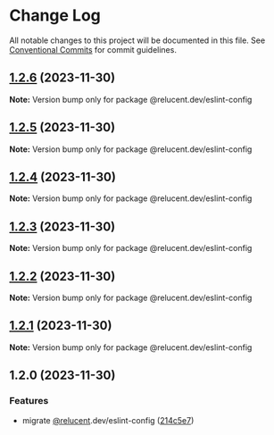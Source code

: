 # Change Log

All notable changes to this project will be documented in this file.
See [Conventional Commits](https://conventionalcommits.org) for commit guidelines.

## [1.2.6](https://github.com/RelucentDev/governance/compare/@relucent.dev/eslint-config@1.2.5...@relucent.dev/eslint-config@1.2.6) (2023-11-30)

**Note:** Version bump only for package @relucent.dev/eslint-config

## [1.2.5](https://github.com/RelucentDev/governance/compare/@relucent.dev/eslint-config@1.2.4...@relucent.dev/eslint-config@1.2.5) (2023-11-30)

**Note:** Version bump only for package @relucent.dev/eslint-config

## [1.2.4](https://github.com/RelucentDev/governance/compare/@relucent.dev/eslint-config@1.2.3...@relucent.dev/eslint-config@1.2.4) (2023-11-30)

**Note:** Version bump only for package @relucent.dev/eslint-config

## [1.2.3](https://github.com/RelucentDev/governance/compare/@relucent.dev/eslint-config@1.2.2...@relucent.dev/eslint-config@1.2.3) (2023-11-30)

**Note:** Version bump only for package @relucent.dev/eslint-config

## [1.2.2](https://github.com/RelucentDev/governance/compare/@relucent.dev/eslint-config@1.2.1...@relucent.dev/eslint-config@1.2.2) (2023-11-30)

**Note:** Version bump only for package @relucent.dev/eslint-config

## [1.2.1](https://github.com/RelucentDev/relucent-pkg/compare/@relucent.dev/eslint-config@1.2.0...@relucent.dev/eslint-config@1.2.1) (2023-11-30)

**Note:** Version bump only for package @relucent.dev/eslint-config

## 1.2.0 (2023-11-30)

### Features

- migrate [@relucent](https://github.com/relucent).dev/eslint-config ([214c5e7](https://github.com/RelucentDev/governance/commit/214c5e74d5ad21c09bcc2a2913bffd2716979bf0))
